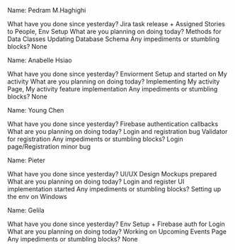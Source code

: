 

Name: Pedram M.Haghighi

What have you done since yesterday? Jira task release + Assigned Stories to People, Env Setup
What are you planning on doing today? Methods for Data Classes Updating Database Schema
Any impediments or stumbling blocks? None

Name: Anabelle Hsiao

What have you done since yesterday? Enviorment Setup and started on My activity
What are you planning on doing today? Implementing My activity Page, My activity feature implementation
Any impediments or stumbling blocks? None

Name: Young Chen

What have you done since yesterday? Firebase authentication callbacks 
What are you planning on doing today? Login and registration bug Validator for registration
Any impediments or stumbling blocks? Login page/Registration minor bug

Name: Pieter

What have you done since yesterday? UI/UX Design Mockups prepared
What are you planning on doing today? Login and register UI implementation started
Any impediments or stumbling blocks? Setting up the env on Windows 

Name: Gelila

What have you done since yesterday? Env Setup + Firebase auth for Login
What are you planning on doing today? Working on Upcoming Events Page
Any impediments or stumbling blocks? None
